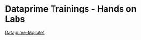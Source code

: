 # Dataprime Trainings - Hands on Labs

[Dataprime-Module1](https://github.com/AydanAktas/dataprime-trainings/tree/main/Module1)
